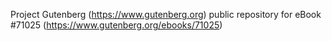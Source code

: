 Project Gutenberg (https://www.gutenberg.org) public repository for eBook #71025 (https://www.gutenberg.org/ebooks/71025)
